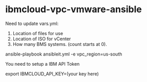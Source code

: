 # ibmcloud-vpc-vmware-ansible

Need to update vars.yml:

1. Location of files for use
2. Location of ISO for vCenter
3. How many BMS systems. (count starts at 0).

ansible-playbook ansibleit.yml -e vpc_region=us-south

You need to setup a IBM API Token

export IBMCLOUD_API_KEY=(your key here)

